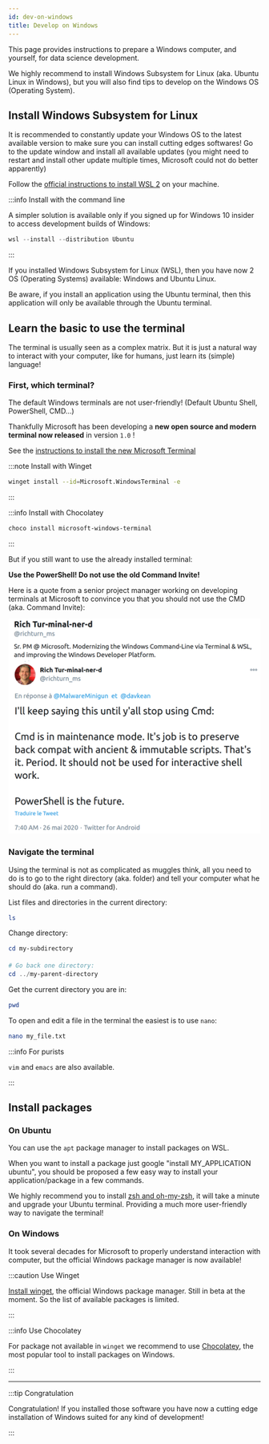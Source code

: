 ```yaml
---
id: dev-on-windows
title: Develop on Windows
---
```


This page provides instructions to prepare a Windows computer, and yourself, for data science development. 

We highly recommend to install Windows Subsystem for Linux (aka. Ubuntu Linux in Windows), but you will also find tips to develop on the Windows OS (Operating System).

## Install Windows Subsystem for Linux

It is recommended to constantly update your Windows OS to the latest available version to make sure you can install cutting edges softwares! Go to the update window and install all available updates (you might need to restart and install other update multiple times, Microsoft could not do better apparently)

Follow the [official instructions to install WSL 2](https://docs.microsoft.com/en-us/windows/wsl/install-win10) on your machine.

:::info Install with the command line

A simpler solution is available only if you signed up for Windows 10 insider to access development builds of Windows:

```powershell
wsl --install --distribution Ubuntu
```

:::

If you installed Windows Subsystem for Linux (WSL), then you have now 2 OS (Operating Systems) available: Windows and Ubuntu Linux.

Be aware, if you install an application using the Ubuntu terminal, then this application will only be available through the Ubuntu terminal.

## Learn the basic to use the terminal

The terminal is usually seen as a complex matrix. But it is just a natural way to interact with your computer, like for humans, just learn its (simple) language!

### First, which terminal?

The default Windows terminals are not user-friendly! (Default Ubuntu Shell, PowerShell, CMD...)

Thankfully Microsoft has been developing a **new open source and modern terminal now released** in version `1.0` ! 

See the [instructions to install the new Microsoft Terminal](https://github.com/microsoft/terminal)

:::note Install with Winget

```bash
winget install --id=Microsoft.WindowsTerminal -e
```

:::

:::info Install with Chocolatey

```bash
choco install microsoft-windows-terminal
```

:::

But if you still want to use the already installed terminal:

**Use the PowerShell! Do not use the old Command Invite!**

Here is a quote from a senior project manager working on developing terminals at Microsoft to convince you that you should not use the CMD (aka. Command Invite):

![Do not use CMD please](/img/do_not_use_cmd_please.png)

### Navigate the terminal

Using the terminal is not as complicated as muggles think, all you need to do is to go to the right directory (aka. folder) and tell your computer what he should do (aka. run a command).

List files and directories in the current directory:

```powershell
ls
```

Change directory:

```powershell
cd my-subdirectory

# Go back one directory:
cd ../my-parent-directory
```

Get the current directory you are in:

```powershell
pwd
```

To open and edit a file in the terminal the easiest is to use `nano`:

```bash
nano my_file.txt
```

:::info For purists

`vim` and `emacs` are also available.

:::

## Install packages

### On Ubuntu

You can use the `apt` package manager to install packages on WSL.

When you want to install a package just google "install MY_APPLICATION ubuntu", you should be proposed a few easy way to install your application/package in a few commands.

We highly recommend you to install [zsh and oh-my-zsh](https://ohmyz.sh/), it will take a minute and upgrade your Ubuntu terminal. Providing a much more user-friendly way to navigate the terminal!

### On Windows

It took several decades for Microsoft to properly understand interaction with computer, but the official Windows package manager is now available!

:::caution Use Winget

[Install winget](https://github.com/microsoft/winget-cli), the official Windows package manager. Still in beta at the moment. So the list of available packages is limited.

:::

:::info Use Chocolatey

For package not available in `winget` we recommend to use [Chocolatey](https://chocolatey.org/), the most popular tool to install packages on Windows. 

:::

---

:::tip Congratulation

Congratulation! If you installed those software you have now a cutting edge installation of Windows suited for any kind of development! 

:::